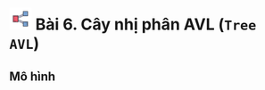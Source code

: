 # <img src="https://raw.githubusercontent.com/Zenfection/Image/master/2020/12/16-23-18-13-icons8-tree_structure.png" width="40"> Bài 6. Cây nhị phân AVL (`Tree AVL`)

## Mô hình 

<div class="videoZen">

</div>
